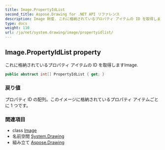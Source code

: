```yaml
---
title: Image.PropertyIdList
second_title: Aspose.Drawing for .NET API リファレンス
description: Image 財産. これに格納されているプロパティ アイテムの ID を取得しますImage.
type: docs
weight: 110
url: /ja/net/system.drawing/image/propertyidlist/
---
```

## Image.PropertyIdList property

これに格納されているプロパティ アイテムの ID を取得しますImage.

```csharp
public abstract int[] PropertyIdList { get; }
```

### 戻り値

プロパティ ID の配列。このイメージに格納されているプロパティ アイテムごとに 1 つです。

### 関連項目

* class [Image](../)
* 名前空間 [System.Drawing](../../image/)
* 組み立て [Aspose.Drawing](../../../)


